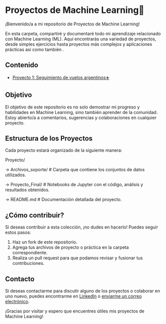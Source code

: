 # Proyectos de Machine Learning🤖

¡Bienvenido/a a mi repositorio de Proyectos de Machine Learning!

En esta carpeta, compartiré y documentaré todo mi aprendizaje relacionado con Machine Learning (ML). 
Aquí encontrarás una variedad de proyectos, desde simples ejercicios hasta proyectos más complejos y aplicaciones prácticas asi como también .

## Contenido

- [Proyecto 1: Seguimiento de vuelos argentinos✈️](https://github.com/FlorenciaBezmalinovich/Proyectos_ML/tree/main/Proyecto_Final_DS)
<!--- [Proyecto 2: Predicción de Precios de Viviendas utilizando Regresión Lineal](proyecto_2/)
- [Proyecto 3: Detección de Fraude en Transacciones Financieras con Machine Learning](proyecto_3/)
- [Proyecto 4: Análisis de Sentimientos en Redes Sociales con Procesamiento de Lenguaje Natural (NLP)](proyecto_4/)-->

## Objetivo

El objetivo de este repositorio es no solo demostrar mi progreso y habilidades en Machine Learning, sino también aprender de la comunidad. 
Estoy abierto/a a comentarios, sugerencias y colaboraciones en cualquier proyecto.

## Estructura de los Proyectos

Cada proyecto estará organizado de la siguiente manera:

Proyecto/

-> Archivos_soporte/ # Carpeta que contiene los conjuntos de datos utilizados.

-> Proyecto_Final/ # Notebooks de Jupyter con el código, análisis y resultados obtenidos.

-> README.md # Documentación detallada del proyecto.

<!--Proyecto_X/
│
├── dataset/ # Carpeta que contiene los conjuntos de datos utilizados
├── notebooks/ # Notebooks de Jupyter con el código y análisis
├── README.md # Documentación detallada del proyecto
└── results/ # Resultados, gráficos y cualquier archivo de salida-->

## ¿Cómo contribuir?

Si deseas contribuir a esta colección, ¡no dudes en hacerlo! Puedes seguir estos pasos:

1. Haz un fork de este repositorio.
2. Agrega tus archivos de proyecto o práctica en la carpeta correspondiente.
3. Realiza un pull request para que podamos revisar y fusionar tus contribuciones.
   
## Contacto

Si deseas contactarme para discutir alguno de los proyectos o colaborar en uno nuevo, puedes encontrarme en [LinkedIn](https://www.linkedin.com/in/florencia-bezmalinovich/) o [enviarme un correo electrónico](florenciabezmalinovich@gmail.com).

¡Gracias por visitar y espero que encuentres útiles mis proyectos de Machine Learning!
